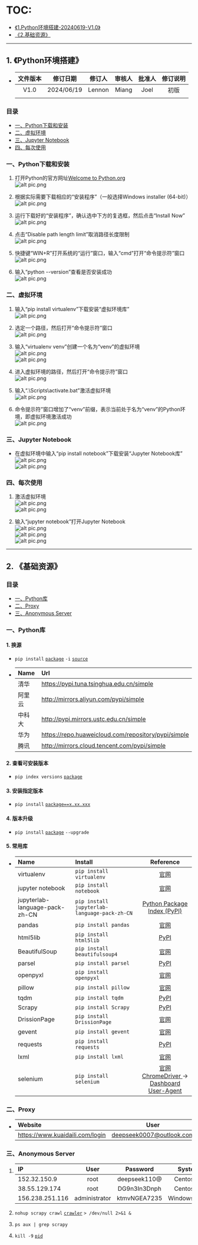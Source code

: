 # TOC:

- [《1.Python环境搭建-20240619-V1.0》](#1-python环境搭建)
- [《2.基础资源》](#2-基础资源)

- - -

## 1. 《Python环境搭建》

- |文件版本|修订日期|修订人|审核人|批准人|修订说明|
  |:-:|:-:|:-:|:-:|:-:|:-:|
  |V1.0|2024/06/19|Lennon|Miang|Joel|初版|
  |||||||

### 目录

- [一、Python下载和安装](#一python下载和安装)
- [二、虚拟环境](#二虚拟环境)
- [三、Jupyter Notebook](#三jupyter-notebook)
- [四、每次使用](#四每次使用)

### 一、Python下载和安装

1. 打开Python的官方网址[Welcome to Python.org](https://www.python.org/)<br />![alt pic.png](./pic/file_1/1.1.png)

2. 根据实际需要下载相应的“安装程序”（一般选择Windows installer (64-bit)）<br />![alt pic.png](./pic/file_1/1.2.png)

3. 运行下载好的“安装程序”，确认选中下方的复选框，然后点击“Install Now”<br />![alt pic.png](./pic/file_1/1.3.png)

4. 点击“Disable path length limit”取消路径长度限制<br />![alt pic.png](./pic/file_1/1.4.png)

5. 快捷键“WIN+R”打开系统的“运行”窗口，输入“cmd”打开“命令提示符”窗口<br />![alt pic.png](./pic/file_1/1.5.png)

6. 输入“python --version”查看是否安装成功<br />![alt pic.png](./pic/file_1/1.6.png)

### 二、虚拟环境

1. 输入“pip install virtualenv”下载安装“虚拟环境库”<br />![alt pic.png](./pic/file_1/2.1.png)

2. 选定一个路径，然后打开“命令提示符”窗口<br />![alt pic.png](./pic/file_1/2.2.png)

3. 输入“virtualenv venv”创建一个名为“venv”的虚拟环境<br />![alt pic.png](./pic/file_1/2.3.1.png)<br />![alt pic.png](./pic/file_1/2.3.2.png)

4. 进入虚拟环境的路径，然后打开“命令提示符”窗口<br />![alt pic.png](./pic/file_1/2.4.png)

5. 输入“.\Scripts\activate.bat”激活虚拟环境<br />![alt pic.png](./pic/file_1/2.5.png)

6. 命令提示符”窗口增加了“venv”前缀，表示当前处于名为“venv”的Python环境，即虚拟环境激活成功<br />![alt pic.png](./pic/file_1/2.6.png)

### 三、Jupyter Notebook

- 在虚拟环境中输入“pip install notebook”下载安装“Jupyter Notebook库”<br />![alt pic.png](./pic/file_1/3.1.png)<br />![alt pic.png](./pic/file_1/3.2.png)

### 四、每次使用

1. 激活虚拟环境<br />![alt pic.png](./pic/file_1/4.1.1.png)<br />![alt pic.png](./pic/file_1/4.1.2.png)

2. 输入“jupyter notebook”打开Jupyter Notebook<br />![alt pic.png](./pic/file_1/4.2.1.png)<br />![alt pic.png](./pic/file_1/4.2.2.png)<br />![alt pic.png](./pic/file_1/4.2.3.png)

- - -

## 2. 《基础资源》

### 目录

- [一、Python库](#一python库)
- [二、Proxy](#二proxy)
- [三、Anonymous Server](#三anonymous-server)

### 一、Python库

#### 1. 换源

- `pip install` <ins>`package`</ins> `-i` <ins>`source`</ins>  

- |Name|Url|
  |:-|:-|
  |清华|https://pypi.tuna.tsinghua.edu.cn/simple|
  |阿里云|http://mirrors.aliyun.com/pypi/simple|
  |中科大|http://pypi.mirrors.ustc.edu.cn/simple|
  |华为|https://repo.huaweicloud.com/repository/pypi/simple|
  |腾讯|http://mirrors.cloud.tencent.com/pypi/simple|

#### 2. 查看可安装版本

- `pip index versions` <ins>`package`</ins>

#### 3. 安装指定版本

- `pip install` <ins>`package==x.xx.xxx`</ins>

#### 4. 版本升级

- `pip install` <ins>`package`</ins> `--upgrade`

#### 5. 常用库

- |Name|Install|Reference|
  |:-|:-|:-:|
  |virtualenv|`pip install virtualenv`|[官网](https://virtualenv.pypa.io/en/latest/installation.html)|
  |jupyter notebook|`pip install notebook`|[官网](https://jupyter.org/install#jupyter-notebook)|
  |jupyterlab-language-pack-zh-CN|`pip install jupyterlab-language-pack-zh-CN`|[Python Package Index (PyPI)](https://pypi.org/project/jupyterlab-language-pack-zh-CN/)|
  |pandas|`pip install pandas`|[官网](https://pandas.pydata.org/docs/getting_started/index.html#getting-started)|
  |html5lib|`pip install html5lib`|[PyPI](https://pypi.org/project/html5lib/)|
  |BeautifulSoup|`pip install beautifulsoup4`|[官网](https://www.crummy.com/software/BeautifulSoup/bs4/doc/index.html#installing-beautiful-soup)|
  |parsel|`pip install parsel`|[PyPI](https://pypi.org/project/parsel/)|
  |openpyxl|`pip install openpyxl`|[官网](https://openpyxl.readthedocs.io/en/stable/tutorial.html)|
  |pillow|`pip install pillow`|[官网](https://pillow.readthedocs.io/en/latest/installation/basic-installation.html)|
  |tqdm|`pip install tqdm`|[PyPI](https://pypi.org/project/tqdm/)|
  |Scrapy|`pip install Scrapy`|[PyPI](https://pypi.org/project/Scrapy/)|
  |DrissionPage|`pip install DrissionPage`|[官网](https://drissionpage.cn/get_start/installation)|
  |gevent|`pip install gevent`|[官网](https://www.gevent.org/install.html)|
  |requests|`pip install requests`|[PyPI](https://pypi.org/project/requests/)|
  |lxml|`pip install lxml`|[官网](https://lxml.de/installation.html)|
  |selenium|`pip install selenium`|[官网](https://www.selenium.dev/documentation/webdriver/getting_started/install_library/)<br />[ChromeDriver ](https://developer.chrome.com/docs/chromedriver) -> [Dashboard](https://googlechromelabs.github.io/chrome-for-testing/)<br />[User-Agent](https://googlechromelabs.github.io/chrome-for-testing/known-good-versions.json)|

### 二、Proxy

- |Website|User|Password|
  |:-|:-:|:-:|
  |https://www.kuaidaili.com/login |deepseek0007@outlook.com|asdasd123|

### 三、Anonymous Server

1. |IP|User|Password|System|
   |:-|:-:|:-:|:-:|
   |152.32.150.9|root|deepseek110@|Centos7.6|
   |38.55.129.174|root|DG9n3In3Dnph|Centos7.6|
   |156.238.251.116|administrator|ktmvNGEA7235|Windows2022|

2. `nohup scrapy crawl` <ins>`crawler`</ins> `> /dev/null 2>&1 &`

3. `ps aux | grep scrapy`

4. `kill -9` <ins>`pid`</ins>
